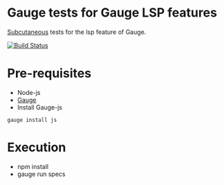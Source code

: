 # Gauge tests for Gauge LSP features
[Subcutaneous](https://www.martinfowler.com/bliki/SubcutaneousTest.html) tests for the lsp feature of Gauge.

[![Build Status](https://travis-ci.org/getgauge/gauge-lsp-tests.svg?branch=master)](https://travis-ci.org/getgauge/gauge-lsp-tests)

# Pre-requisites
* Node-js
* [Gauge](https://docs.getgauge.io/installing.html)
* Install Gauge-js
```
gauge install js
```

# Execution
* npm install
* gauge run specs

